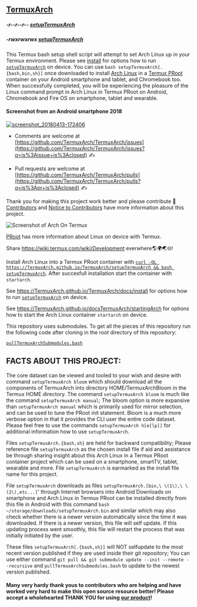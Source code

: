 <link rel="prerender" href="https://termuxarch.github.io/TermuxArch/">

## [TermuxArch](https://github.com/TermuxArch/TermuxArch/)

##### -r--r--r-- [setupTermuxArch](https://raw.githubusercontent.com/TermuxArch/TermuxArch/master/setupTermuxArch)
##### -rwxrwxrwx [setupTermuxArch](https://TermuxArch.github.io/TermuxArch/setupTermuxArch)

This Termux bash setup shell script will attempt to set Arch Linux up in your Termux environment.  Please see [install](https://TermuxArch.github.io/docsTermuxArch/install) for options how to run [`setupTermuxArch`](https://raw.githubusercontent.com/TermuxArch/TermuxArch/master/setupTermuxArch) on device.  You can use `bash setupTermuxArch[.{bash,bin,sh}]` once downloaded to install [Arch Linux](https://github.com/archlinux) in a [Termux PRoot](https://github.com/termux/proot) container on your Android smartphone and tablet, and Chromebook too.  When successfully completed, you will be experiencing the pleasure of the Linux command prompt in Arch Linux in Termux PRoot on Android, Chromebook and Fire OS on smartphone, tablet and wearable.

#### Screenshot from an Android smartphone 2018
[![screenshot_20180413-172406](https://user-images.githubusercontent.com/27742457/38758637-ec0ff0dc-3f3f-11e8-802c-82bc511cde88.png)](https://TermuxArch.github.io/docsTermuxArch/install)

* Comments are welcome at [https://github.com/TermuxArch/TermuxArch/issues](https://github.com/TermuxArch/TermuxArch/issues?q=is%3Aissue+is%3Aclosed) ✍

* Pull requests are welcome at [https://github.com/TermuxArch/TermuxArch/pulls](https://github.com/TermuxArch/TermuxArch/pulls?q=is%3Apr+is%3Aclosed) ✍

Thank you for making this project work better and please contribute 🔆  [Contributors](CONTRIBUTORS.md) and [Notice to Contributors](NOTICE.md) have more information about this project.

![Screenshot of Arch On Termux](https://raw.githubusercontent.com/TermuxArch/imgsTermuxArch/master/IMG_20171019_190414.jpg)

[PRoot](https://termuxarch.github.io/docsTermuxArch/PRoot) has more information about Linux on device with Termux.

Share https://wiki.termux.com/wiki/Development everwhere🌎🌍🌏🌐!

Install Arch Linux into a Termux PRoot container with [`curl -OL https://TermuxArch.github.io/TermuxArch/setupTermuxArch && bash setupTermuxArch`](https://github.com/TermuxArch/TermuxArch/blob/master/setupTermuxArch).  After succesfull installation start the container with `startarch`.

See https://TermuxArch.github.io/TermuxArch/docs/install for options how to run [`setupTermuxArch`](https://github.com/TermuxArch/TermuxArch/blob/master/setupTermuxArch) on device.

See https://TermuxArch.github.io/docsTermuxArch/startingArch for options how to start the Arch Linux container `startarch` on device.

This repository uses submodules.  To get all the pieces of this repository run the following code after cloning in the root directory of this repository:

[`pullTermuxArchSubmodules.bash`](https://github.com/TermuxArch/TermuxArch/blob/master/pullTermuxArchSubmodules.bash)

## FACTS ABOUT THIS PROJECT:

The core dataset can be viewed and tooled to your wish and desire with command `setupTermuxArch bloom` which should download all the components of TermuxArch into directory HOME/TermuxArchBloom in the Termux HOME directory.  The command `setupTermuxArch bloom` is much like the command `setupTermuxArch manual`;  The bloom option is more expansive than `setupTermuxArch manual` which is primarily used for mirror selection, and can be used to tune the PRoot init statement.  Bloom is a much more verbose option in that it provides the CLI user the entire code dataset.  Please feel free to use the commands `setupTermuxArch h[e[lp]]` for additional information how to use `setupTermuxArch`.

Files `setupTermuxArch.{bash,sh}` are held for backward compatibility;  Please reference file `setupTermuxArch` as the chosen install file if aid and assistance be through sharing insight about this Arch Linux in a Termux PRoot container project which can be used on a smartphone, smartTV, tablet, wearable and more.  File `setupTermuxArch` is earmarked as the install file name for this project.

File `setupTermuxArch` downloads as files `setupTermuxArch.[bin,\ \(1\),\ \(2\),etc...]`' through Internet browsers into Android Downloads on smartphone and Arch Linux in Termux PRoot can be installed directly from this file in Android with this command `bash ~/storage/downloads/setupTermuxArch.bin` and similar which may also check whether there is a newer version automatically since the time it was downloaded.  If there is a newer version, this file will self update.  If this updating process went smoothly, this file will restart the process that was initially initiated by the user.

These files `setupTermuxArch[.{bash,sh}]` will NOT selfupdate to the most recent version published if they are used inside their git repository;  You can use either command `git pull && git submodule update --init --remote --recursive` and `pullTermuxArchSubmodules.bash` to update to the newest version published.

#### Many very hardy thank yous to contributors who are helping and have worked very hard to make this open source resource better!  Please accept a wholehearted THANK YOU for using [our product](https://github.com/TermuxArch/)!
<!-- README.md EOF -->
